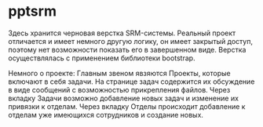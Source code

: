 # pptsrm
Здесь хранится черновая верстка SRM-системы.
Реальный проект отличается и имеет немного другую логику, он имеет закрытый доступ, поэтому нет возможности показать его в завершенном виде.
Верстка осуществлялась с применением библиотеки bootstrap.

Немного о проекте:
Главным звеном явзяются Проекты, которые включают в себя задачи. На странице задач содержится их обсуждение в виде сообщений
с возможностью прикрепления файлов.
Через вкладку Задачи возможно добавление новых задач и изменение их привязки к отделам.
Через вкладку Отделы происходит добавление к отделам уже имеющихся сотрудников и создание новых.
